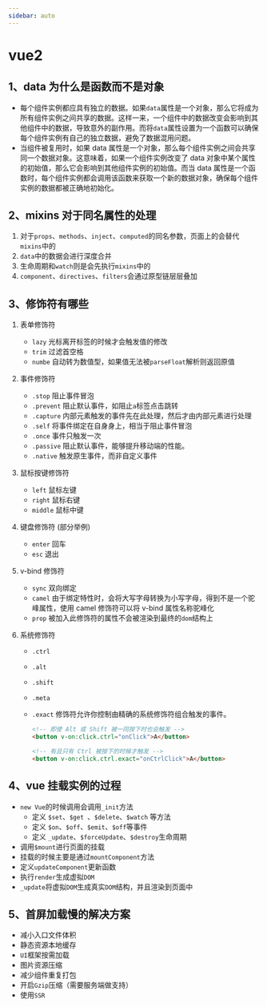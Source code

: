 ```yaml
---
sidebar: auto
---
```


# vue2

## 1、data 为什么是函数而不是对象

- 每个组件实例都应具有独立的数据。如果`data`属性是一个对象，那么它将成为所有组件实例之间共享的数据。这样一来，一个组件中的数据改变会影响到其他组件中的数据，导致意外的副作用。而将`data`属性设置为一个函数可以确保每个组件实例有自己的独立数据，避免了数据混用问题。
- 当组件被复用时，如果 data 属性是一个对象，那么每个组件实例之间会共享同一个数据对象。这意味着，如果一个组件实例改变了 data 对象中某个属性的初始值，那么它会影响到其他组件实例的初始值。而当 data 属性是一个函数时，每个组件实例都会调用该函数来获取一个新的数据对象，确保每个组件实例的数据都被正确地初始化。

## 2、mixins 对于同名属性的处理

1. 对于`props`、`methods`、`inject`、`computed`的同名参数，页面上的会替代`mixins`中的
2. `data`中的数据会进行深度合并
3. 生命周期和`watch`则是会先执行`mixins`中的
4. `component`、`directives`、`filters`会通过原型链层层叠加

## 3、修饰符有哪些

1. 表单修饰符

   - `lazy` 光标离开标签的时候才会触发值的修改
   - `trim` 过滤首空格
   - `numbe` 自动转为数值型，如果值无法被`parseFloat`解析则返回原值

2. 事件修饰符

   - `.stop` 阻止事件冒泡
   - `.prevent` 阻止默认事件，如阻止`a`标签点击跳转
   - `.capture` 内部元素触发的事件先在此处理，然后才由内部元素进行处理
   - `.self` 将事件绑定在自身身上，相当于阻止事件冒泡
   - `.once` 事件只触发一次
   - `.passive` 阻止默认事件，能够提升移动端的性能。
   - `.native` 触发原生事件，而非自定义事件

3. 鼠标按键修饰符

   - `left` 鼠标左键
   - `right` 鼠标右键
   - `middle` 鼠标中键

4. 键盘修饰符 (部分举例)

   - `enter` 回车
   - `esc` 退出

5. v-bind 修饰符

   - `sync` 双向绑定
   - `camel` 由于绑定特性时，会将大写字母转换为小写字母，得到不是一个驼峰属性，使用 camel 修饰符可以将 v-bind 属性名称驼峰化
   - `prop` 被加入此修饰符的属性不会被渲染到最终的`dom`结构上

6. 系统修饰符

   - `.ctrl`

   - `.alt`

   - `.shift`

   - `.meta`

   - `.exact` 修饰符允许你控制由精确的系统修饰符组合触发的事件。

     ```html
     <!-- 即使 Alt 或 Shift 被一同按下时也会触发 -->
     <button v-on:click.ctrl="onClick">A</button>

     <!-- 有且只有 Ctrl 被按下的时候才触发 -->
     <button v-on:click.ctrl.exact="onCtrlClick">A</button>
     ```

## 4、vue 挂载实例的过程

- `new Vue`的时候调用会调用`_init`方法
  - 定义 `$set`、`$get `、`$delete`、`$watch` 等方法
  - 定义 `$on`、`$off`、`$emit`、`$off`等事件
  - 定义 `_update`、`$forceUpdate`、`$destroy`生命周期
- 调用`$mount`进行页面的挂载
- 挂载的时候主要是通过`mountComponent`方法
- 定义`updateComponent`更新函数
- 执行`render`生成虚拟`DOM`
- `_update`将虚拟`DOM`生成真实`DOM`结构，并且渲染到页面中

## 5、首屏加载慢的解决方案

- 减小入口文件体积
- 静态资源本地缓存
- `UI`框架按需加载
- 图片资源压缩
- 减少组件重复打包
- 开启`Gzip`压缩（需要服务端做支持）
- 使用`SSR`

